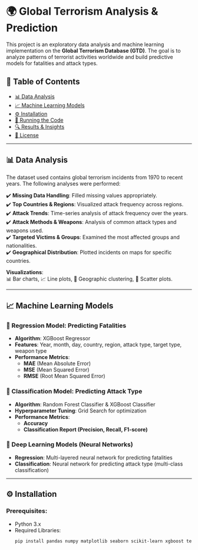 # 🌍 Global Terrorism Analysis & Prediction

This project is an exploratory data analysis and machine learning implementation on the **Global Terrorism Database (GTD)**. The goal is to analyze patterns of terrorist activities worldwide and build predictive models for fatalities and attack types.

## 📌 Table of Contents
- [📊 Data Analysis](#-data-analysis)
- [📈 Machine Learning Models](#-machine-learning-models)
- [⚙️ Installation](#-installation)
- [🚀 Running the Code](#-running-the-code)
- [🔍 Results & Insights](#-results--insights)
- [📜 License](#-license)

---

## 📊 Data Analysis
The dataset used contains global terrorism incidents from 1970 to recent years. The following analyses were performed:

✔️ **Missing Data Handling**: Filled missing values appropriately.  
✔️ **Top Countries & Regions**: Visualized attack frequency across regions.  
✔️ **Attack Trends**: Time-series analysis of attack frequency over the years.  
✔️ **Attack Methods & Weapons**: Analysis of common attack types and weapons used.  
✔️ **Targeted Victims & Groups**: Examined the most affected groups and nationalities.  
✔️ **Geographical Distribution**: Plotted incidents on maps for specific countries.  

**Visualizations**:  
📊 Bar charts, 📈 Line plots, 📍 Geographic clustering, 🎯 Scatter plots.

---

## 📈 Machine Learning Models
### 🔹 Regression Model: Predicting Fatalities
- **Algorithm**: XGBoost Regressor  
- **Features**: Year, month, day, country, region, attack type, target type, weapon type  
- **Performance Metrics**:  
  - **MAE** (Mean Absolute Error)  
  - **MSE** (Mean Squared Error)  
  - **RMSE** (Root Mean Squared Error)  

### 🔹 Classification Model: Predicting Attack Type
- **Algorithm**: Random Forest Classifier & XGBoost Classifier  
- **Hyperparameter Tuning**: Grid Search for optimization  
- **Performance Metrics**:  
  - **Accuracy**  
  - **Classification Report (Precision, Recall, F1-score)**  

### 🔹 Deep Learning Models (Neural Networks)
- **Regression**: Multi-layered neural network for predicting fatalities  
- **Classification**: Neural network for predicting attack type (multi-class classification)  

---

## ⚙️ Installation
### Prerequisites:
- Python 3.x
- Required Libraries:
  ```bash
  pip install pandas numpy matplotlib seaborn scikit-learn xgboost tensorflow folium
  ```
